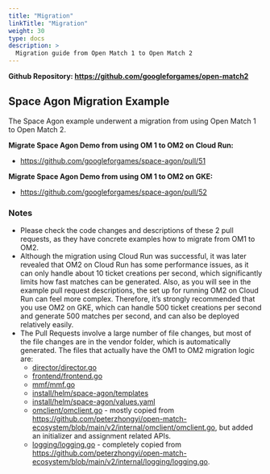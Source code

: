 ```yaml
---
title: "Migration"
linkTitle: "Migration"
weight: 30
type: docs
description: >
  Migration guide from Open Match 1 to Open Match 2
---
```


**Github Repository: https://github.com/googleforgames/open-match2**

## Space Agon Migration Example
The Space Agon example underwent a migration from using Open Match 1 to Open Match 2.

**Migrate Space Agon Demo from using OM 1 to OM2 on Cloud Run:** 

- https://github.com/googleforgames/space-agon/pull/51

**Migrate Space Agon Demo from using OM 1 to OM2 on GKE:**

- https://github.com/googleforgames/space-agon/pull/52

### Notes
- Please check the code changes and descriptions of these 2 pull requests, as they have concrete examples how to migrate from OM1 to OM2.
- Although the migration using Cloud Run was successful, it was later revealed that OM2 on Cloud Run has some performance issues, as it can only handle about 10 ticket creations per second, which significantly limits how fast matches can be generated. Also, as you will see in the example pull request descriptions, the set up for running OM2 on Cloud Run can feel more complex. Therefore, it’s strongly recommended that you use OM2 on GKE, which can handle 500 ticket creations per second and generate 500 matches per second, and can also be deployed relatively easily.
- The Pull Requests involve a large number of file changes, but most of the file changes are in the vendor folder, which is automatically generated. The files that actually have the OM1 to OM2 migration logic are:
    - [director/director.go](https://github.com/googleforgames/space-agon/blob/main/director/director.go)
    - [frontend/frontend.go](https://github.com/googleforgames/space-agon/blob/main/frontend/frontend.go)
    - [mmf/mmf.go](https://github.com/googleforgames/space-agon/blob/main/mmf/mmf.go)
    - [install/helm/space-agon/templates](https://github.com/googleforgames/space-agon/tree/main/install/helm/space-agon/templates)
    - [install/helm/space-agon/values.yaml](https://github.com/googleforgames/space-agon/blob/main/install/helm/space-agon/values.yaml)
    - [omclient/omclient.go](https://github.com/googleforgames/space-agon/blob/main/omclient/omclient.go) - mostly copied from https://github.com/peterzhongyi/open-match-ecosystem/blob/main/v2/internal/omclient/omclient.go, but added an initializer and assignment related APIs.
    - [logging/logging.go](https://github.com/googleforgames/space-agon/blob/main/logging/logging.go) - completely copied from https://github.com/peterzhongyi/open-match-ecosystem/blob/main/v2/internal/logging/logging.go.
